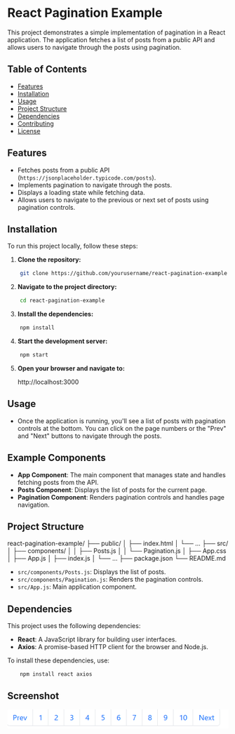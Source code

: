 # React Pagination Example

This project demonstrates a simple implementation of pagination in a React application. The application fetches a list of posts from a public API and allows users to navigate through the posts using pagination.

## Table of Contents

- [Features](#features)
- [Installation](#installation)
- [Usage](#usage)
- [Project Structure](#project-structure)
- [Dependencies](#dependencies)
- [Contributing](#contributing)
- [License](#license)

## Features

- Fetches posts from a public API (`https://jsonplaceholder.typicode.com/posts`).
- Implements pagination to navigate through the posts.
- Displays a loading state while fetching data.
- Allows users to navigate to the previous or next set of posts using pagination controls.

## Installation

To run this project locally, follow these steps:

1. **Clone the repository:**

```bash
    git clone https://github.com/yourusername/react-pagination-example.git
```

2. **Navigate to the project directory:**

```bash
    cd react-pagination-example
``` 

3. **Install the dependencies:**

```bash
    npm install
```

4. **Start the development server:**

```bash
    npm start
```

5. **Open your browser and navigate to:**

    http://localhost:3000

## Usage
- Once the application is running, you'll see a list of posts with pagination controls at the bottom. You can click on the page numbers or the "Prev" and "Next" buttons to navigate through the posts.

## Example Components

- **App Component**: The main component that manages state and handles fetching posts from the API.
- **Posts Component**: Displays the list of posts for the current page.
- **Pagination Component**: Renders pagination controls and handles page navigation.

## Project Structure

react-pagination-example/
├── public/
│ ├── index.html
│ └── ...
├── src/
│ ├── components/
│ │ ├── Posts.js
│ │ └── Pagination.js
│ ├── App.css
│ ├── App.js
│ ├── index.js
│ └── ...
├── package.json
└── README.md

- `src/components/Posts.js`: Displays the list of posts.
- `src/components/Pagination.js`: Renders the pagination controls.
- `src/App.js`: Main application component.

## Dependencies

This project uses the following dependencies:

- **React**: A JavaScript library for building user interfaces.
- **Axios**: A promise-based HTTP client for the browser and Node.js.

To install these dependencies, use:

```bash
    npm install react axios
```

## Screenshot

![Pagination Example](./pagination-screenshot.png)